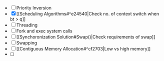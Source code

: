 - [ ] Priority Inversion
- [x] [[Scheduling Algorithms#^e24540|Check no. of context switch when bt > q]]
- [ ] Threading
- [ ] Fork and exec system calls
- [ ] [[Synchoronization Solution#Swap()|Check  requirements of swap]]
- [ ] Swapping
- [ ] [[Contiguous Memory Allocation#^cf2703|Low vs high memory]]
- [ ] 